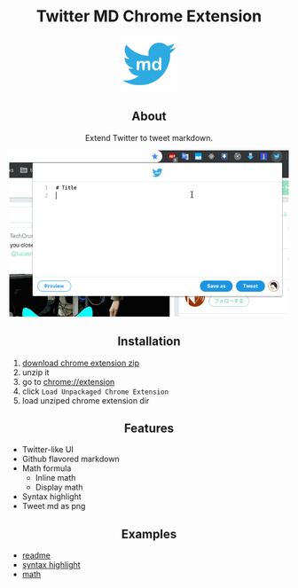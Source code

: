 <h1 align="center">Twitter MD Chrome Extension</h1>
<p align="center">
  <img src="./images/icon128.png" width="auto" height="100"/>
</p>

<h2 align="center">About</h2>
<p align="center">Extend Twitter to tweet markdown.</p>

<p align="center">
  <img src="./images/tmd.gif" width="auto" height="300"/>
</p>

<h2 align="center">Installation</h2>

1. [download chrome extension zip](https://github.com/RyosukeCla/twitter-md-chrome/archive/v1.0.0.zip)
2. unzip it
3. go to [chrome://extension](chrome://extension)
4. click `Load Unpackaged Chrome Extension`
5. load unziped chrome extension dir

<h2 align="center">Features</h2>

- Twitter-like UI
- Github flavored markdown
- Math formula
  - Inline math
  - Display math
- Syntax highlight
- Tweet md as png

<h2 align="center">Examples</h2>

- [readme](./examples/readme.md.raw)
- [syntax highlight](./examples/syntax-highlight.md.raw)
- [math](./examples/math.md.raw)

